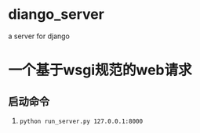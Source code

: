 # diango_server
a server for django 

# 一个基于wsgi规范的web请求

## 启动命令
1.  `python run_server.py 127.0.0.1:8000`